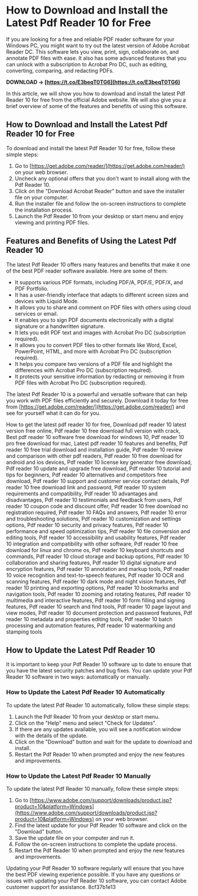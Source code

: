 
 
# How to Download and Install the Latest Pdf Reader 10 for Free
 
If you are looking for a free and reliable PDF reader software for your Windows PC, you might want to try out the latest version of Adobe Acrobat Reader DC. This software lets you view, print, sign, collaborate on, and annotate PDF files with ease. It also has some advanced features that you can unlock with a subscription to Acrobat Pro DC, such as editing, converting, comparing, and redacting PDFs.
 
**DOWNLOAD → [https://t.co/E3beqT0TG6](https://t.co/E3beqT0TG6)**


 
In this article, we will show you how to download and install the latest Pdf Reader 10 for free from the official Adobe website. We will also give you a brief overview of some of the features and benefits of using this software.
 
## How to Download and Install the Latest Pdf Reader 10 for Free
 
To download and install the latest Pdf Reader 10 for free, follow these simple steps:
 
1. Go to [https://get.adobe.com/reader/](https://get.adobe.com/reader/) on your web browser.
2. Uncheck any optional offers that you don't want to install along with the Pdf Reader 10.
3. Click on the "Download Acrobat Reader" button and save the installer file on your computer.
4. Run the installer file and follow the on-screen instructions to complete the installation process.
5. Launch the Pdf Reader 10 from your desktop or start menu and enjoy viewing and printing PDF files.

## Features and Benefits of Using the Latest Pdf Reader 10
 
The latest Pdf Reader 10 offers many features and benefits that make it one of the best PDF reader software available. Here are some of them:

- It supports various PDF formats, including PDF/A, PDF/E, PDF/X, and PDF Portfolio.
- It has a user-friendly interface that adapts to different screen sizes and devices with Liquid Mode.
- It allows you to share and comment on PDF files with others using cloud services or email.
- It enables you to sign PDF documents electronically with a digital signature or a handwritten signature.
- It lets you edit PDF text and images with Acrobat Pro DC (subscription required).
- It allows you to convert PDF files to other formats like Word, Excel, PowerPoint, HTML, and more with Acrobat Pro DC (subscription required).
- It helps you compare two versions of a PDF file and highlight the differences with Acrobat Pro DC (subscription required).
- It protects your sensitive information by redacting or removing it from PDF files with Acrobat Pro DC (subscription required).

The latest Pdf Reader 10 is a powerful and versatile software that can help you work with PDF files efficiently and securely. Download it today for free from [https://get.adobe.com/reader/](https://get.adobe.com/reader/) and see for yourself what it can do for you.
 
How to get the latest pdf reader 10 for free,  Download pdf reader 10 latest version free online,  Pdf reader 10 free download full version with crack,  Best pdf reader 10 software free download for windows 10,  Pdf reader 10 pro free download for mac,  Latest pdf reader 10 features and benefits,  Pdf reader 10 free trial download and installation guide,  Pdf reader 10 review and comparison with other pdf readers,  Pdf reader 10 free download for android and ios devices,  Pdf reader 10 license key generator free download,  Pdf reader 10 update and upgrade free download,  Pdf reader 10 tutorial and tips for beginners,  Pdf reader 10 alternatives and competitors free download,  Pdf reader 10 support and customer service contact details,  Pdf reader 10 free download link and password,  Pdf reader 10 system requirements and compatibility,  Pdf reader 10 advantages and disadvantages,  Pdf reader 10 testimonials and feedback from users,  Pdf reader 10 coupon code and discount offer,  Pdf reader 10 free download no registration required,  Pdf reader 10 FAQs and answers,  Pdf reader 10 error and troubleshooting solutions,  Pdf reader 10 customization and settings options,  Pdf reader 10 security and privacy features,  Pdf reader 10 performance and speed optimization tips,  Pdf reader 10 file conversion and editing tools,  Pdf reader 10 accessibility and usability features,  Pdf reader 10 integration and compatibility with other software,  Pdf reader 10 free download for linux and chrome os,  Pdf reader 10 keyboard shortcuts and commands,  Pdf reader 10 cloud storage and backup options,  Pdf reader 10 collaboration and sharing features,  Pdf reader 10 digital signature and encryption features,  Pdf reader 10 annotation and markup tools,  Pdf reader 10 voice recognition and text-to-speech features,  Pdf reader 10 OCR and scanning features,  Pdf reader 10 dark mode and night vision features,  Pdf reader 10 printing and exporting options,  Pdf reader 10 bookmarks and navigation tools,  Pdf reader 10 zooming and rotating features,  Pdf reader 10 multimedia and interactive features,  Pdf reader 10 form filling and signing features,  Pdf reader 10 search and find tools,  Pdf reader 10 page layout and view modes,  Pdf reader 10 document protection and password features,  Pdf reader 10 metadata and properties editing tools,  Pdf reader 10 batch processing and automation features,  Pdf reader 10 watermarking and stamping tools
  
## How to Update the Latest Pdf Reader 10
 
It is important to keep your Pdf Reader 10 software up to date to ensure that you have the latest security patches and bug fixes. You can update your Pdf Reader 10 software in two ways: automatically or manually.
 
### How to Update the Latest Pdf Reader 10 Automatically
 
To update the latest Pdf Reader 10 automatically, follow these simple steps:

1. Launch the Pdf Reader 10 from your desktop or start menu.
2. Click on the "Help" menu and select "Check for Updates".
3. If there are any updates available, you will see a notification window with the details of the update.
4. Click on the "Download" button and wait for the update to download and install.
5. Restart the Pdf Reader 10 when prompted and enjoy the new features and improvements.

### How to Update the Latest Pdf Reader 10 Manually
 
To update the latest Pdf Reader 10 manually, follow these simple steps:

1. Go to [https://www.adobe.com/support/downloads/product.jsp?product=10&platform=Windows](https://www.adobe.com/support/downloads/product.jsp?product=10&platform=Windows) on your web browser.
2. Find the latest update for your Pdf Reader 10 software and click on the "Download" button.
3. Save the update file on your computer and run it.
4. Follow the on-screen instructions to complete the update process.
5. Restart the Pdf Reader 10 when prompted and enjoy the new features and improvements.

Updating your Pdf Reader 10 software regularly will ensure that you have the best PDF viewing experience possible. If you have any questions or issues with updating your Pdf Reader 10 software, you can contact Adobe customer support for assistance.
 8cf37b1e13
 
